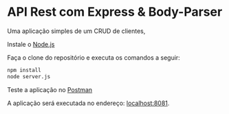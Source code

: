 # API Rest com Express &amp; Body-Parser

Uma aplicação simples de um CRUD de clientes,  

Instale o [Node.js](http://nodejs.org/)

Faça o clone do repositório e executa os comandos a seguir:

```sh
npm install
node server.js
```

Teste a aplicação no [Postman](https://www.getpostman.com/)

A aplicação será executada no endereço: [localhost:8081](http://localhost:8081/).
